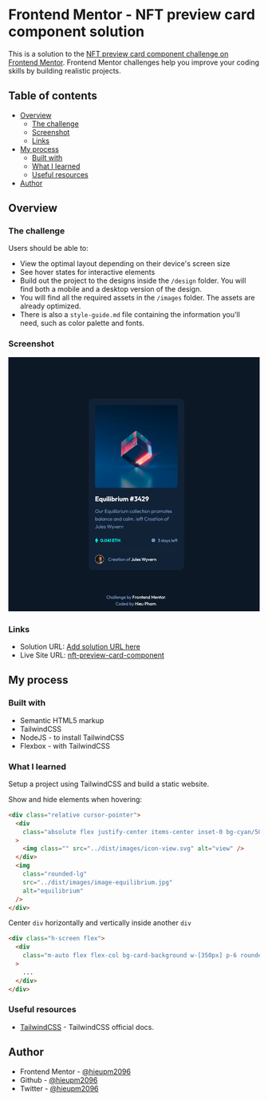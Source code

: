 # Frontend Mentor - NFT preview card component solution

This is a solution to the [NFT preview card component challenge on Frontend Mentor](https://www.frontendmentor.io/challenges/nft-preview-card-component-SbdUL_w0U). Frontend Mentor challenges help you improve your coding skills by building realistic projects.

## Table of contents

- [Overview](#overview)
  - [The challenge](#the-challenge)
  - [Screenshot](#screenshot)
  - [Links](#links)
- [My process](#my-process)
  - [Built with](#built-with)
  - [What I learned](#what-i-learned)
  - [Useful resources](#useful-resources)
- [Author](#author)

## Overview

### The challenge

Users should be able to:

- View the optimal layout depending on their device's screen size
- See hover states for interactive elements
- Build out the project to the designs inside the `/design` folder. You will find both a mobile and a desktop version of the design.
- You will find all the required assets in the `/images` folder. The assets are already optimized.
- There is also a `style-guide.md` file containing the information you'll need, such as color palette and fonts.

### Screenshot

![](./screenshot.png)

### Links

- Solution URL: [Add solution URL here](#)
- Live Site URL: [nft-preview-card-component](https://hieupm2096.github.io/nft-preview-card-component/)

## My process

### Built with

- Semantic HTML5 markup
- TailwindCSS
- NodeJS - to install TailwindCSS
- Flexbox - with TailwindCSS

### What I learned

Setup a project using TailwindCSS and build a static website.

Show and hide elements when hovering:

```html
<div class="relative cursor-pointer">
  <div
    class="absolute flex justify-center items-center inset-0 bg-cyan/50 opacity-0 hover:opacity-100 rounded-lg"
  >
    <img class="" src="../dist/images/icon-view.svg" alt="view" />
  </div>
  <img
    class="rounded-lg"
    src="../dist/images/image-equilibrium.jpg"
    alt="equilibrium"
  />
</div>
```

Center `div` horizontally and vertically inside another `div`

```html
<div class="h-screen flex">
  <div
    class="m-auto flex flex-col bg-card-background w-[350px] p-6 rounded-2xl shadow-md"
  >
    ...
  </div>
</div>
```

### Useful resources

- [TailwindCSS](https://tailwindcss.com/docs/) - TailwindCSS official docs.

## Author

- Frontend Mentor - [@hieupm2096](https://www.frontendmentor.io/profile/hieupm2096)
- Github - [@hieupm2096](https://github.com/hieupm2096/)
- Twitter - [@hieupm2096](https://www.twitter.com/hieupm2096)
